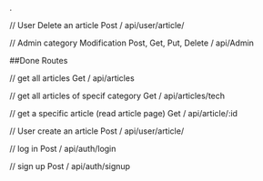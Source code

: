 .





// User Delete an article
Post /  api/user/article/



// Admin category Modification
Post, Get, Put, Delete  /  api/Admin


##Done Routes


// get all articles
Get  /  api/articles


// get all articles of specif category
Get  /  api/articles/tech



// get a specific article (read article page) 
Get  /  api/article/:id


// User create an article
Post /  api/user/article/


// log in 
Post /  api/auth/login

// sign up 
Post /  api/auth/signup